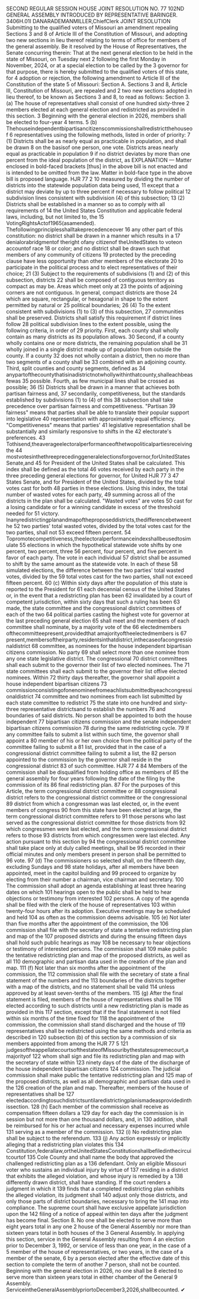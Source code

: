 SECOND REGULAR SESSION
HOUSE JOINT
RESOLUTION NO. 77
102ND GENERAL ASSEMBLY
INTRODUCED BY REPRESENTATIVE BARINGER.
3406H.01I DANARADEMANMILLER,ChiefClerk
JOINT RESOLUTION
Submitting to the qualified voters of Missouri an amendment repealing Sections 3 and 8 of
Article III of the Constitution of Missouri, and adopting two new sections in lieu
thereof relating to terms of office for members of the general assembly.
Be it resolved by the House of Representatives, the Senate concurring therein:
That at the next general election to be held in the state of Missouri, on Tuesday next
2 following the first Monday in November, 2024, or at a special election to be called by the
3 governor for that purpose, there is hereby submitted to the qualified voters of this state, for
4 adoption or rejection, the following amendment to Article III of the Constitution of the state
5 of Missouri:
Section A. Sections 3 and 8, Article III, Constitution of Missouri, are repealed and
2 two new sections adopted in lieu thereof, to be known as Sections 3 and 8, to read as follows:
Section 3. (a) The house of representatives shall consist of one hundred sixty-three
2 members elected at each general election and redistricted as provided in this section.
3 Beginning with the general election in 2026, members shall be elected to four-year
4 terms.
5 (b) Thehouseindependentbipartisancitizenscommissionshallredistrictthehouseof
6 representatives using the following methods, listed in order of priority:
7 (1) Districts shall be as nearly equal as practicable in population, and shall be drawn
8 on the basisof one person, one vote. Districts areas nearly equal as practicable in population
9 if no district deviates by more than one percent from the ideal population of the district, as
EXPLANATION — Matter enclosed in bold-faced brackets [thus] in the above bill is not enacted and is
intended to be omitted from the law. Matter in bold-face type in the above bill is proposed language.
HJR 77 2
10 measured by dividing the number of districts into the statewide population data being used,
11 except that a district may deviate by up to three percent if necessary to follow political
12 subdivision lines consistent with subdivision (4) of this subsection;
13 (2) Districts shall be established in a manner so as to comply with all requirements of
14 the United States Constitution and applicable federal laws, including, but not limited to, the
15 VotingRightsActof1965(asamended). Thefollowingprinciplesshalltakeprecedenceover
16 any other part of this constitution: no district shall be drawn in a manner which results in a
17 denialorabridgmentof theright ofany citizenof theUnitedStates to voteon accountof race
18 or color; and no district shall be drawn such that members of any community of citizens
19 protected by the preceding clause have less opportunity than other members of the electorate
20 to participate in the political process and to elect representatives of their choice;
21 (3) Subject to the requirements of subdivisions (1) and (2) of this subsection, districts
22 shall be composed of contiguous territory as compact as may be. Areas which meet only at
23 the points of adjoining corners are not contiguous. In general, compact districts are those
24 which are square, rectangular, or hexagonal in shape to the extent permitted by natural or
25 political boundaries;
26 (4) To the extent consistent with subdivisions (1) to (3) of this subsection,
27 communities shall be preserved. Districts shall satisfy this requirement if district lines follow
28 political subdivision lines to the extent possible, using the following criteria, in order of
29 priority. First, each county shall wholly contain as many districts as its population allows.
30 Second, if a county wholly contains one or more districts, the remaining population shall be
31 wholly joined in a single district made up of population from outside the county. If a county
32 does not wholly contain a district, then no more than two segments of a county shall be
33 combined with an adjoining county. Third, split counties and county segments, defined as
34 anypartofthecountythatisinadistrictnotwhollywithinthatcounty,shalleachbeasfewas
35 possible. Fourth, as few municipal lines shall be crossed as possible;
36 (5) Districts shall be drawn in a manner that achieves both partisan fairness and,
37 secondarily, competitiveness, but the standards established by subdivisions (1) to (4) of this
38 subsection shall take precedence over partisan fairness and competitiveness. "Partisan
39 fairness" means that parties shall be able to translate their popular support into legislative
40 representation with approximately equal efficiency. "Competitiveness" means that parties'
41 legislative representation shall be substantially and similarly responsive to shifts in the
42 electorate's preferences.
43 Tothisend,theaverageelectoralperformanceofthetwopoliticalpartiesreceivingthe
44 mostvotesinthethreeprecedinggeneralelectionsforgovernor,forUnitedStatesSenate,and
45 for President of the United States shall be calculated. This index shall be defined as the total
46 votes received by each party in the three preceding general elections for governor, for United
HJR 77 3
47 States Senate, and for President of the United States, divided by the total votes cast for both
48 parties in these elections. Using this index, the total number of wasted votes for each party,
49 summing across all of the districts in the plan shall be calculated. "Wasted votes" are votes
50 cast for a losing candidate or for a winning candidate in excess of the threshold needed for
51 victory. Inanyredistrictingplanandmapoftheproposeddistricts,thedifferencebetweenthe
52 two parties' total wasted votes, divided by the total votes cast for the two parties, shall not
53 exceed fifteen percent.
54 Topromotecompetitiveness,theelectoralperformanceindexshallbeusedtosimulate
55 elections in which the hypothetical statewide vote shifts by one percent, two percent, three
56 percent, four percent, and five percent in favor of each party. The vote in each individual
57 district shall be assumed to shift by the same amount as the statewide vote. In each of these
58 simulated elections, the difference between the two parties' total wasted votes, divided by the
59 total votes cast for the two parties, shall not exceed fifteen percent.
60 (c) Within sixty days after the population of this state is reported to the President for
61 each decennial census of the United States or, in the event that a redistricting plan has been
62 invalidated by a court of competent jurisdiction, within sixty days that such a ruling has been
63 made, the state committee and the congressional district committees of each of the two
64 political parties casting the highest vote for governor at the last preceding general election
65 shall meet and the members of each committee shall nominate, by a majority vote of the
66 electedmembers ofthecommitteepresent,providedthat amajorityoftheelectedmembers is
67 present,membersoftheirparty,residentsinthatdistrict,inthecaseofacongressionaldistrict
68 committee, as nominees for the house independent bipartisan citizens commission. No party
69 shall select more than one nominee from any one state legislative district. The congressional
70 district committees shall each submit to the governor their list of two elected nominees. The
71 state committees shall each submit to the governor their list offive elected nominees. Within
72 thirty days thereafter, the governor shall appoint a house independent bipartisan citizens
73 commissionconsistingofonenomineefromeachlistsubmittedbyeachcongressionaldistrict
74 committee and two nominees from each list submitted by each state committee to redistrict
75 the state into one hundred and sixty-three representative districtsand to establish the numbers
76 and boundaries of said districts. No person shall be appointed to both the house independent
77 bipartisan citizens commission and the senate independent bipartisan citizens commission
78 during the same redistricting cycle.
79 If any committee fails to submit a list within such time, the governor shall appoint a
80 member of his or her own choice from the political party of the committee failing to submit a
81 list, provided that in the case of a congressional district committee failing to submit a list, the
82 person appointed to the commission by the governor shall reside in the congressional district
83 of such committee.
HJR 77 4
84 Members of the commission shall be disqualified from holding office as members of
85 the general assembly for four years following the date of the filing by the commission of its
86 final redistricting plan.
87 For the purposes of this Article, the term congressional district committee or
88 congressional district refers to the congressional district committee or the congressional
89 district from which a congressman was last elected, or, in the event members of congress
90 from this state have been elected at large, the term congressional district committee refers to
91 those persons who last served as the congressional district committee for those districts from
92 which congressmen were last elected, and the term congressional district refers to those
93 districts from which congressmen were last elected. Any action pursuant to this section by
94 the congressional district committee shall take place only at duly called meetings, shall be
95 recorded in their official minutes and only members present in person shall be permitted to
96 vote.
97 (d) The commissioners so selected shall, on the fifteenth day, excluding Sundays and
98 state holidays, after all members have been appointed, meet in the capitol building and
99 proceed to organize by electing from their number a chairman, vice chairman and secretary.
100 The commission shall adopt an agenda establishing at least three hearing dates on which
101 hearings open to the public shall be held to hear objections or testimony from interested
102 persons. A copy of the agenda shall be filed with the clerk of the house of representatives
103 within twenty-four hours after its adoption. Executive meetings may be scheduled and held
104 as often as the commission deems advisable.
105 (e) Not later than five months after the appointment of the commission, the
106 commission shall file with the secretary of state a tentative redistricting plan and map of the
107 proposed districts and during the ensuing fifteen days shall hold such public hearings as may
108 be necessary to hear objections or testimony of interested persons. The commission shall
109 make public the tentative redistricting plan and map of the proposed districts, as well as all
110 demographic and partisan data used in the creation of the plan and map.
111 (f) Not later than six months after the appointment of the commission, the
112 commission shall file with the secretary of state a final statement of the numbers and the
113 boundaries of the districts together with a map of the districts, and no statement shall be valid
114 unless approved by at least seven-tenths of the members.
115 (g) After the final statement is filed, members of the house of representatives shall be
116 elected according to such districts until a new redistricting plan is made as provided in this
117 section, except that if the final statement is not filed within six months of the time fixed for
118 the appointment of the commission, the commission shall stand discharged and the house of
119 representatives shall be redistricted using the same methods and criteria as described in
120 subsection (b) of this section by a commission of six members appointed from among the
HJR 77 5
121 judgesoftheappellatecourtsofthestateofMissouribythestatesupremecourt,amajorityof
122 whom shall sign and file its redistricting plan and map with the secretary of state within
123 ninety days of the date of the discharge of the house independent bipartisan citizens
124 commission. The judicial commission shall make public the tentative redistricting plan and
125 map of the proposed districts, as well as all demographic and partisan data used in the
126 creation of the plan and map. Thereafter, members of the house of representatives shall be
127 electedaccordingtosuchdistrictsuntilaredistrictingplanismadeasprovidedinthissection.
128 (h) Each member of the commission shall receive as compensation fifteen dollars a
129 day for each day the commission is in session but not more than one thousand dollars, and, in
130 addition, shall be reimbursed for his or her actual and necessary expenses incurred while
131 serving as a member of the commission.
132 (i) No redistricting plan shall be subject to the referendum.
133 (j) Any action expressly or implicitly alleging that a redistricting plan violates this
134 Constitution,federallaw,ortheUnitedStatesConstitutionshallbefiledinthecircuitcourtof
135 Cole County and shall name the body that approved the challenged redistricting plan as a
136 defendant. Only an eligible Missouri voter who sustains an individual injury by virtue of
137 residing in a district that exhibits the alleged violation, and whose injury is remedied by a
138 differently drawn district, shall have standing. If the court renders a judgment in which it
139 finds that a completed redistricting plan exhibits the alleged violation, its judgment shall
140 adjust only those districts, and only those parts of district boundaries, necessary to bring the
141 map into compliance. The supreme court shall have exclusive appellate jurisdiction upon the
142 filing of a notice of appeal within ten days after the judgment has become final.
Section 8. No one shall be elected to serve more than eight years total in any one
2 house of the General Assembly nor more than sixteen years total in both houses of the
3 General Assembly. In applying this section, service in the General Assembly resulting from
4 an election prior to December 3, 1992, or service of less than one year, in the case of a
5 member of the house of representatives, or two years, in the case of a member of the senate,
6 by a person elected after the effective date of this section to complete the term of another
7 person, shall not be counted. Beginning with the general election in 2026, no one shall be
8 elected to serve more than sixteen years total in either chamber of the General
9 Assembly. ServiceintheGeneralAssemblypriortoDecember3,2026,shallbecounted.
✔